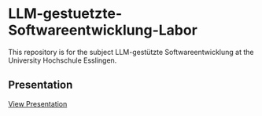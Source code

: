 # LLM-gestuetzte-Softwareentwicklung-Labor

This repository is for the subject LLM-gestützte Softwareentwicklung at the University Hochschule Esslingen.

## Presentation

[View Presentation](https://www.canva.com/design/DAG1rFhNIwk/lLVcl3SvNAtR_1H8-zRrzQ/view?utm_content=DAG1rFhNIwk&utm_campaign=designshare&utm_medium=link2&utm_source=uniquelinks&utlId=h4440143821)
